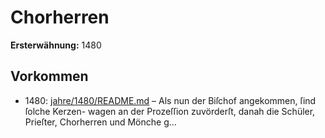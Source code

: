 # Chorherren

**Ersterwähnung:** 1480

## Vorkommen
- 1480: [jahre/1480/README.md](../jahre/1480/README.md) – Als nun der Biſchof angekommen, ſind ſolche Kerzen-
wagen an der Prozeſſion zuvörderſt, danah die Schüler,
Prieſter, Chorherren und Mönche g...
